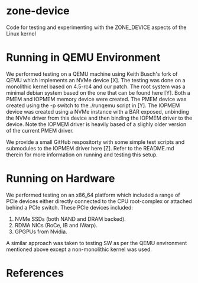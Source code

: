 # zone-device
Code for testing and experimenting with the ZONE_DEVICE aspects of the Linux kernel

# Running in QEMU Environment

We performed testing on a QEMU machine using Keith Busch's fork of
QEMU which implements an NVMe device [X]. The testing was done on a
monolithic kernel based on 4.5-rc4 and our patch. The root system was
a minimal debian system based on the one that can be found here
[Y]. Both a PMEM and IOPMEM memory device were created. The PMEM
device was created using the -p switch to the ./runqemu script in
[Y]. The IOPMEM device was created using a NVMe instance with a BAR
exposed, unbinding the NVMe driver from this device and then binding
the IOPMEM driver to the device. Note the IOPMEM driver is heavily
based of a slighly older version of the current PMEM driver.

We provide a small GitHub respositorty with some simple test scripts
and submodules to the IOPMEM driver here [Z]. Refer to the README.md
therein for more information on running and testing this setup.

# Running on Hardware

We performed testing on an x86_64 platform which included a range of
PCIe devices either directly connected to the CPU root-complex or
attached behind a PCIe switch. These PCIe devices included:

1. NVMe SSDs (both NAND and DRAM backed).
2. RDMA NICs (RoCe, IB and IWarp).
3. GPGPUs from Nvidia.

A similar approach was taken to testing SW as per the QEMU environment
mentioned above except a non-monolithic kernel was used.


# References

